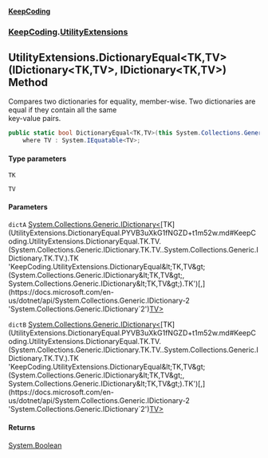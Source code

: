 #### [KeepCoding](index.md 'index')
### [KeepCoding](KeepCoding.md 'KeepCoding').[UtilityExtensions](UtilityExtensions.md 'KeepCoding.UtilityExtensions')
## UtilityExtensions.DictionaryEqual&lt;TK,TV&gt;(IDictionary&lt;TK,TV&gt;, IDictionary&lt;TK,TV&gt;) Method
Compares two dictionaries for equality, member-wise. Two dictionaries are equal if they contain all the same  
key-value pairs.
```csharp
public static bool DictionaryEqual<TK,TV>(this System.Collections.Generic.IDictionary<TK,TV> dictA, System.Collections.Generic.IDictionary<TK,TV> dictB)
    where TV : System.IEquatable<TV>;
```
#### Type parameters
<a name='KeepCoding.UtilityExtensions.DictionaryEqual.TK.TV.(System.Collections.Generic.IDictionary.TK.TV..System.Collections.Generic.IDictionary.TK.TV.).TK'></a>
`TK`  
  
<a name='KeepCoding.UtilityExtensions.DictionaryEqual.TK.TV.(System.Collections.Generic.IDictionary.TK.TV..System.Collections.Generic.IDictionary.TK.TV.).TV'></a>
`TV`  
  
#### Parameters
<a name='KeepCoding.UtilityExtensions.DictionaryEqual.TK.TV.(System.Collections.Generic.IDictionary.TK.TV..System.Collections.Generic.IDictionary.TK.TV.).dictA'></a>
`dictA` [System.Collections.Generic.IDictionary&lt;](https://docs.microsoft.com/en-us/dotnet/api/System.Collections.Generic.IDictionary-2 'System.Collections.Generic.IDictionary`2')[TK](UtilityExtensions.DictionaryEqual.PYVB3uXkG1fNGZD+t1m52w.md#KeepCoding.UtilityExtensions.DictionaryEqual.TK.TV.(System.Collections.Generic.IDictionary.TK.TV..System.Collections.Generic.IDictionary.TK.TV.).TK 'KeepCoding.UtilityExtensions.DictionaryEqual&lt;TK,TV&gt;(System.Collections.Generic.IDictionary&lt;TK,TV&gt;, System.Collections.Generic.IDictionary&lt;TK,TV&gt;).TK')[,](https://docs.microsoft.com/en-us/dotnet/api/System.Collections.Generic.IDictionary-2 'System.Collections.Generic.IDictionary`2')[TV](UtilityExtensions.DictionaryEqual.PYVB3uXkG1fNGZD+t1m52w.md#KeepCoding.UtilityExtensions.DictionaryEqual.TK.TV.(System.Collections.Generic.IDictionary.TK.TV..System.Collections.Generic.IDictionary.TK.TV.).TV 'KeepCoding.UtilityExtensions.DictionaryEqual&lt;TK,TV&gt;(System.Collections.Generic.IDictionary&lt;TK,TV&gt;, System.Collections.Generic.IDictionary&lt;TK,TV&gt;).TV')[&gt;](https://docs.microsoft.com/en-us/dotnet/api/System.Collections.Generic.IDictionary-2 'System.Collections.Generic.IDictionary`2')  
  
<a name='KeepCoding.UtilityExtensions.DictionaryEqual.TK.TV.(System.Collections.Generic.IDictionary.TK.TV..System.Collections.Generic.IDictionary.TK.TV.).dictB'></a>
`dictB` [System.Collections.Generic.IDictionary&lt;](https://docs.microsoft.com/en-us/dotnet/api/System.Collections.Generic.IDictionary-2 'System.Collections.Generic.IDictionary`2')[TK](UtilityExtensions.DictionaryEqual.PYVB3uXkG1fNGZD+t1m52w.md#KeepCoding.UtilityExtensions.DictionaryEqual.TK.TV.(System.Collections.Generic.IDictionary.TK.TV..System.Collections.Generic.IDictionary.TK.TV.).TK 'KeepCoding.UtilityExtensions.DictionaryEqual&lt;TK,TV&gt;(System.Collections.Generic.IDictionary&lt;TK,TV&gt;, System.Collections.Generic.IDictionary&lt;TK,TV&gt;).TK')[,](https://docs.microsoft.com/en-us/dotnet/api/System.Collections.Generic.IDictionary-2 'System.Collections.Generic.IDictionary`2')[TV](UtilityExtensions.DictionaryEqual.PYVB3uXkG1fNGZD+t1m52w.md#KeepCoding.UtilityExtensions.DictionaryEqual.TK.TV.(System.Collections.Generic.IDictionary.TK.TV..System.Collections.Generic.IDictionary.TK.TV.).TV 'KeepCoding.UtilityExtensions.DictionaryEqual&lt;TK,TV&gt;(System.Collections.Generic.IDictionary&lt;TK,TV&gt;, System.Collections.Generic.IDictionary&lt;TK,TV&gt;).TV')[&gt;](https://docs.microsoft.com/en-us/dotnet/api/System.Collections.Generic.IDictionary-2 'System.Collections.Generic.IDictionary`2')  
  
#### Returns
[System.Boolean](https://docs.microsoft.com/en-us/dotnet/api/System.Boolean 'System.Boolean')  
